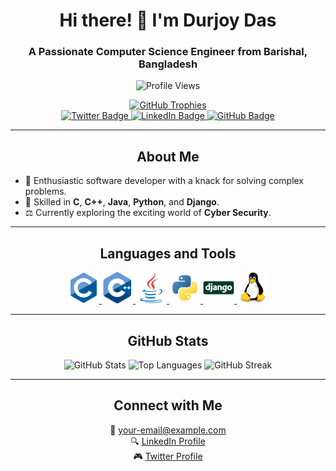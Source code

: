 <h1 align="center">Hi there! 👋 I'm Durjoy Das</h1>
<h3 align="center">A Passionate Computer Science Engineer from Barishal, Bangladesh</h3>

<p align="center">
  <img src="https://komarev.com/ghpvc/?username=durjoy-10&label=Profile%20views&color=ff69b4&style=flat" alt="Profile Views" />
</p>

<div align="center">
  <a href="https://github.com/ryo-ma/github-profile-trophy">
    <img src="https://github-profile-trophy.vercel.app/?username=durjoy-10&theme=dracula&no-frame=true&margin-w=15&margin-h=15" alt="GitHub Trophies" />
  </a>
</div>

<div align="center">
  <a href="https://twitter.com/" target="_blank">
    <img src="https://img.shields.io/twitter/follow/?logo=twitter&style=for-the-badge" alt="Twitter Badge" />
  </a>
  <a href="https://linkedin.com/in/" target="_blank">
    <img src="https://img.shields.io/badge/-LinkedIn-blue?style=for-the-badge&logo=linkedin" alt="LinkedIn Badge" />
  </a>
  <a href="https://github.com/durjoy-10" target="_blank">
    <img src="https://img.shields.io/github/followers/durjoy-10?label=Follow&style=for-the-badge&color=green" alt="GitHub Badge" />
  </a>
</div>

---

<h2 align="center">About Me</h2>
<ul>
  <li>🌟 Enthusiastic software developer with a knack for solving complex problems.</li>
  <li>🔧 Skilled in <b>C</b>, <b>C++</b>, <b>Java</b>, <b>Python</b>, and <b>Django</b>.</li>
  <li>⚖️ Currently exploring the exciting world of <b>Cyber Security</b>.</li>
</ul>

---

<h2 align="center">Languages and Tools</h2>
<p align="center">
  <a href="https://www.cprogramming.com/" target="_blank" rel="noreferrer">
    <img src="https://raw.githubusercontent.com/devicons/devicon/master/icons/c/c-original.svg" alt="C" width="50" height="50" />
  </a>
  <a href="https://www.w3schools.com/cpp/" target="_blank" rel="noreferrer">
    <img src="https://raw.githubusercontent.com/devicons/devicon/master/icons/cplusplus/cplusplus-original.svg" alt="C++" width="50" height="50" />
  </a>
  <a href="https://www.java.com" target="_blank" rel="noreferrer">
    <img src="https://raw.githubusercontent.com/devicons/devicon/master/icons/java/java-original.svg" alt="Java" width="50" height="50" />
  </a>
  <a href="https://www.python.org" target="_blank" rel="noreferrer">
    <img src="https://raw.githubusercontent.com/devicons/devicon/master/icons/python/python-original.svg" alt="Python" width="50" height="50" />
  </a>
  <a href="https://www.djangoproject.com/" target="_blank" rel="noreferrer">
    <img src="https://raw.githubusercontent.com/devicons/devicon/master/icons/django/django-original.svg" alt="Django" width="50" height="50" />
  </a>
  <a href="https://kali.org/" target="_blank" rel="noreferrer">
    <img src="https://raw.githubusercontent.com/devicons/devicon/master/icons/linux/linux-original.svg" alt="Kali Linux" width="50" height="50" />
  </a>
</p>

---

<h2 align="center">GitHub Stats</h2>
<div align="center">
  <img src="https://github-readme-stats.vercel.app/api?username=durjoy-10&show_icons=true&theme=tokyonight" alt="GitHub Stats" />
  <img src="https://github-readme-stats.vercel.app/api/top-langs?username=durjoy-10&show_icons=true&locale=en&layout=compact&theme=tokyonight" alt="Top Languages" />
  <img src="https://github-readme-streak-stats.herokuapp.com/?user=durjoy-10&theme=tokyonight" alt="GitHub Streak" />
</div>

---

<h2 align="center">Connect with Me</h2>
<p align="center">
  📧 <a href="mailto:your-email@example.com">your-email@example.com</a><br />
  🔍 <a href="https://linkedin.com/in/" target="_blank">LinkedIn Profile</a><br />
  🎮 <a href="https://twitter.com/" target="_blank">Twitter Profile</a>
</p>
